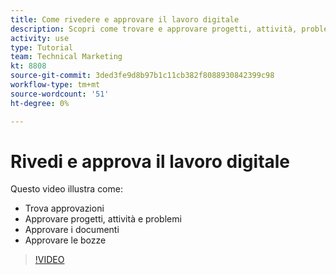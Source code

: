 ```yaml
---
title: Come rivedere e approvare il lavoro digitale
description: Scopri come trovare e approvare progetti, attività, problemi, documenti e bozze.
activity: use
type: Tutorial
team: Technical Marketing
kt: 8808
source-git-commit: 3ded3fe9d8b97b1c11cb382f8088930842399c98
workflow-type: tm+mt
source-wordcount: '51'
ht-degree: 0%

---
```


# Rivedi e approva il lavoro digitale

Questo video illustra come:

* Trova approvazioni
* Approvare progetti, attività e problemi
* Approvare i documenti
* Approvare le bozze

>[!VIDEO](https://video.tv.adobe.com/v/335108/?quality=12)

<!---
learn more URLS
Approving work
Home area for Reviewers
Guides
Home overview for Reviewers
Issue page overview
--->